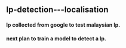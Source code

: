 ## lp-detection---localisation




#### lp collected from google to test malaysian lp. 


#### next plan to train a model to detect a lp. 

